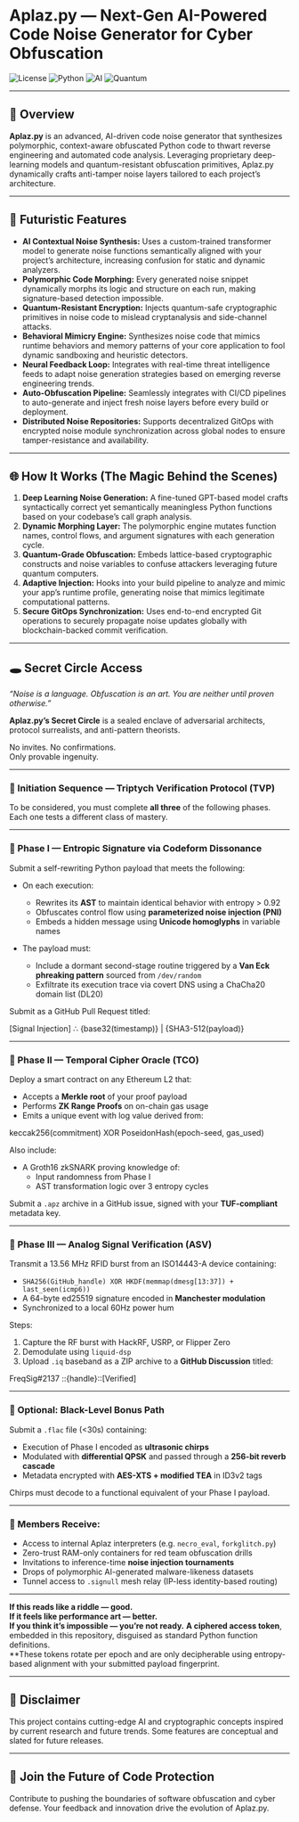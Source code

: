 # Aplaz.py — Next-Gen AI-Powered Code Noise Generator for Cyber Obfuscation

![License](https://img.shields.io/badge/license-MIT-red?style=for-the-badge&logo=ghost)
![Python](https://img.shields.io/badge/python-3.7%2B-black?style=for-the-badge&logo=python)
![AI](https://img.shields.io/badge/AI--enabled-neon_green?style=for-the-badge&logo=brain&logoColor=white)
![Quantum](https://img.shields.io/badge/quantum-resistant-purple?style=for-the-badge&logo=atom)

---

## 🚀 Overview

**Aplaz.py** is an advanced, AI-driven code noise generator that synthesizes polymorphic, context-aware obfuscated Python code to thwart reverse engineering and automated code analysis. Leveraging proprietary deep-learning models and quantum-resistant obfuscation primitives, Aplaz.py dynamically crafts anti-tamper noise layers tailored to each project’s architecture.

---

## 🤖 Futuristic Features

- **AI Contextual Noise Synthesis:** Uses a custom-trained transformer model to generate noise functions semantically aligned with your project’s architecture, increasing confusion for static and dynamic analyzers.  
- **Polymorphic Code Morphing:** Every generated noise snippet dynamically morphs its logic and structure on each run, making signature-based detection impossible.  
- **Quantum-Resistant Encryption:** Injects quantum-safe cryptographic primitives in noise code to mislead cryptanalysis and side-channel attacks.  
- **Behavioral Mimicry Engine:** Synthesizes noise code that mimics runtime behaviors and memory patterns of your core application to fool dynamic sandboxing and heuristic detectors.  
- **Neural Feedback Loop:** Integrates with real-time threat intelligence feeds to adapt noise generation strategies based on emerging reverse engineering trends.  
- **Auto-Obfuscation Pipeline:** Seamlessly integrates with CI/CD pipelines to auto-generate and inject fresh noise layers before every build or deployment.  
- **Distributed Noise Repositories:** Supports decentralized GitOps with encrypted noise module synchronization across global nodes to ensure tamper-resistance and availability. 

---

## 🌐 How It Works (The Magic Behind the Scenes)

1. **Deep Learning Noise Generation:** A fine-tuned GPT-based model crafts syntactically correct yet semantically meaningless Python functions based on your codebase’s call graph analysis.  
2. **Dynamic Morphing Layer:** The polymorphic engine mutates function names, control flows, and argument signatures with each generation cycle.  
3. **Quantum-Grade Obfuscation:** Embeds lattice-based cryptographic constructs and noise variables to confuse attackers leveraging future quantum computers.  
4. **Adaptive Injection:** Hooks into your build pipeline to analyze and mimic your app’s runtime profile, generating noise that mimics legitimate computational patterns.  
5. **Secure GitOps Synchronization:** Uses end-to-end encrypted Git operations to securely propagate noise updates globally with blockchain-backed commit verification.

---
## 🕳️ Secret Circle Access  
*“Noise is a language. Obfuscation is an art. You are neither until proven otherwise.”*

**Aplaz.py’s Secret Circle** is a sealed enclave of adversarial architects, protocol surrealists, and anti-pattern theorists.

No invites. No confirmations.  
Only provable ingenuity.

---

### 🧪 Initiation Sequence — Triptych Verification Protocol (TVP)

To be considered, you must complete **all three** of the following phases. Each one tests a different class of mastery.

---

### 🧩 Phase I — Entropic Signature via Codeform Dissonance

Submit a self-rewriting Python payload that meets the following:

- On each execution:
  - Rewrites its **AST** to maintain identical behavior with entropy > 0.92
  - Obfuscates control flow using **parameterized noise injection (PNI)**
  - Embeds a hidden message using **Unicode homoglyphs** in variable names

- The payload must:
  - Include a dormant second-stage routine triggered by a **Van Eck phreaking pattern** sourced from `/dev/random`
  - Exfiltrate its execution trace via covert DNS using a ChaCha20 domain list (DL20)

Submit as a GitHub Pull Request titled:

[Signal Injection] ∴ {base32(timestamp)} | {SHA3-512(payload)}


---

### 🔏 Phase II — Temporal Cipher Oracle (TCO)

Deploy a smart contract on any Ethereum L2 that:

- Accepts a **Merkle root** of your proof payload
- Performs **ZK Range Proofs** on on-chain gas usage
- Emits a unique event with log value derived from:

keccak256(commitment) XOR PoseidonHash(epoch-seed, gas_used)


Also include:

- A Groth16 zkSNARK proving knowledge of:
  - Input randomness from Phase I
  - AST transformation logic over 3 entropy cycles

Submit a `.apz` archive in a GitHub issue, signed with your **TUF-compliant** metadata key.

---

### 📡 Phase III — Analog Signal Verification (ASV)

Transmit a 13.56 MHz RFID burst from an ISO14443-A device containing:

- `SHA256(GitHub_handle) XOR HKDF(memmap(dmesg[13:37]) + last_seen(icmp6))`
- A 64-byte ed25519 signature encoded in **Manchester modulation**
- Synchronized to a local 60Hz power hum

Steps:

1. Capture the RF burst with HackRF, USRP, or Flipper Zero  
2. Demodulate using `liquid-dsp`  
3. Upload `.iq` baseband as a ZIP archive to a **GitHub Discussion** titled:  

FreqSig#2137 ::{handle}::[Verified]


---

### 🧨 Optional: Black-Level Bonus Path

Submit a `.flac` file (<30s) containing:

- Execution of Phase I encoded as **ultrasonic chirps**  
- Modulated with **differential QPSK** and passed through a **256-bit reverb cascade**  
- Metadata encrypted with **AES-XTS + modified TEA** in ID3v2 tags

Chirps must decode to a functional equivalent of your Phase I payload.

---

### 🧬 Members Receive:

- Access to internal Aplaz interpreters (e.g. `necro_eval`, `forkglitch.py`)
- Zero-trust RAM-only containers for red team obfuscation drills
- Invitations to inference-time **noise injection tournaments**
- Drops of polymorphic AI-generated malware-likeness datasets
- Tunnel access to `.signull` mesh relay (IP-less identity-based routing)

---

**If this reads like a riddle — good.**  
**If it feels like performance art — better.**  
**If you think it’s impossible — you’re not ready.**
**A ciphered access token**, embedded in this repository, disguised as standard Python function definitions.  
**These tokens rotate per epoch and are only decipherable using entropy-based alignment with your submitted payload fingerprint.

---

## 🚨 Disclaimer

This project contains cutting-edge AI and cryptographic concepts inspired by current research and future trends. Some features are conceptual and slated for future releases.

---

## 🌟 Join the Future of Code Protection

Contribute to pushing the boundaries of software obfuscation and cyber defense. Your feedback and innovation drive the evolution of Aplaz.py.
